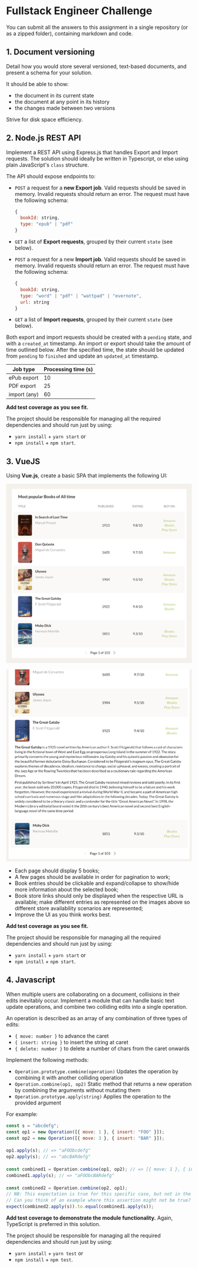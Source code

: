 # Fullstack Engineer Challenge

You can submit all the answers to this assignment in a single repository (or as a zipped folder), containing markdown and code.

## 1. Document versioning

Detail how you would store several versioned, text-based documents, and present a schema for your solution.

It should be able to show:
   - the document in its current state
   - the document at any point in its history
   - the changes made between two versions

Strive for disk space efficiency.


## 2. Node.js REST API

Implement a REST API using Express.js that handles Export and Import requests. The solution should ideally be written in Typescript, or else using plain JavaScript's `class` structure.

The API should expose endpoints to:
- `POST` a request for a **new Export job**. Valid requests should be saved in memory. Invalid requests should return an error. The request must have the following schema:

  ```javascript
  {
    bookId: string,
    type: "epub" | "pdf"
  }
  ```

- `GET` a list of **Export requests**, grouped by their current `state` (see below).
- `POST` a request for a new **Import job**. Valid requests should be saved in memory. Invalid requests should return an error. The request must have the following schema:

  ```javascript
  {
    bookId: string,
    type: "word" | "pdf" | "wattpad" | "evernote",
    url: string
  }
  ```

- `GET` a list of **Import requests**, grouped by their current `state` (see below).

Both export and import requests should be created with a `pending` state, and with a `created_at` timestamp. An import or export should take the amount of time outlined below. After the specified time, the state should be updated from `pending` to `finished` and update an `updated_at` timestamp.

| Job type     | Processing time (s) |
| ------------ | ------------------- |
| ePub export  | 10                  |
| PDF export   | 25                  |
| import (any) | 60                  |

**Add test coverage as you see fit.**

The project should be responsible for managing all the required dependencies and should run just by using:
- `yarn install` + `yarn start`
or
- `npm install` + `npm start`.


## 3. VueJS

Using **Vue.js**, create a basic SPA that implements the following UI:

![VueJS 1](./images/node_4-01.png "VueJS 1")

![VueJS 2](./images/node_4-02.png "VueJS 2")

- Each page should display 5 books;
- A few pages should be available in order for pagination to work;
- Book entries should be clickable and expand/collapse to show/hide more information about the selected book;
- Book store links should only be displayed when the respective URL is available; make different entries as represented on the images above so different store availability scenarios are represented;
- Improve the UI as you think works best.

**Add test coverage as you see fit.**

The project should be responsible for managing all the required dependencies and should run just by using:
-  `yarn install` + `yarn start`
or
- `npm install` + `npm start`.


## 4. Javascript

When multiple users are collaborating on a document, collisions in their edits inevitably occur. Implement a module that can handle basic text update operations, and combine two colliding edits into a single operation.

An operation is described as an array of any combination of three types of edits:

- `{ move: number }` to advance the caret
- `{ insert: string }` to insert the string at caret
- `{ delete: number }` to delete a number of chars from the caret onwards

Implement the following methods:
- `Operation.prototype.combine(operation)` Updates the operation by combining it with another colliding operation
- `Operation.combine(op1, op2)` Static method that returns a new operation by combining the arguments without mutating them
- `Operation.prototype.apply(string)` Applies the operation to the provided argument

For example:

```javascript
const s = "abcdefg";
const op1 = new Operation([{ move: 1 }, { insert: "FOO" }]);
const op2 = new Operation([{ move: 3 }, { insert: "BAR" }]);

op1.apply(s); // => "aFOObcdefg"
op2.apply(s); // => "abcBARdefg"

const combined1 = Operation.combine(op1, op2); // => [{ move: 1 }, { insert: 'FOO' }, { move: 2}, { insert: 'BAR' } ]
combined1.apply(s); // => "aFOObcBARdefg"

const combined2 = Operation.combine(op2, op1);
// NB: This expectation is true for this specific case, but not in the general case.
// Can you think of an example where this assertion might not be true?
expect(combined2.apply(s)).to.equal(combined1.apply(s));
```

**Add test coverage to demonstrate the module functionality.** Again, TypeScript is preferred in this solution.

The project should be responsible for managing all the required dependencies and should run just by using:
- `yarn install` + `yarn test`
or
- `npm install` + `npm test`.
